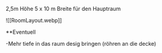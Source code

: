 2,5m Höhe
5 x 10 m Breite für den Hauptraum


![[RoomLayout.webp]]

**Eventuell

-Mehr tiefe in das raum desig bringen (röhren an die decke)
